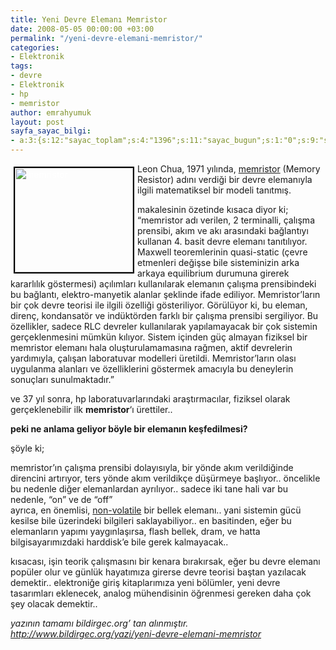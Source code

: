 ```yaml
---
title: Yeni Devre Elemanı Memristor
date: 2008-05-05 00:00:00 +03:00
permalink: "/yeni-devre-elemani-memristor/"
categories:
- Elektronik
tags:
- devre
- Elektronik
- hp
- memristor
author: emrahyumuk
layout: post
sayfa_sayac_bilgi:
- a:3:{s:12:"sayac_toplam";s:4:"1396";s:11:"sayac_bugun";s:1:"0";s:9:"son_okuma";s:10:"1364880898";}
---
```


<span style="color: #ffffff;"><img class="alignleft" style="border: 2px solid black; margin: 5px; float: left;" title="memristor" src="http://www.emrahyumuk.com/blog/wp-content/uploads/memristor.jpg" alt="memristor" width="189" height="167" /></span>Leon Chua, 1971 yılında, <a href="http://en.wikipedia.org/wiki/Memristor" target="_blank">memristor</a> (Memory Resistor) adını verdiği bir devre elemanıyla ilgili matematiksel bir modeli tanıtmış.

makalesinin özetinde kısaca diyor ki;  
&#8220;memristor adı verilen, 2 terminalli, çalışma prensibi, akım ve akı arasındaki bağlantıyı kullanan 4. basit devre elemanı tanıtılıyor. Maxwell teoremlerinin quasi-static (çevre etmenleri değişse bile sisteminizin arka arkaya equilibrium durumuna girerek kararlılık göstermesi) açılımları kullanılarak elemanın çalışma prensibindeki bu bağlantı, elektro-manyetik alanlar şeklinde ifade ediliyor. Memristor&#8217;ların bir çok devre teorisi ile ilgili özelliği gösteriliyor. <!--more-->Görülüyor ki, bu eleman, direnç, kondansatör ve indüktörden farklı bir çalışma prensibi sergiliyor. Bu özellikler, sadece RLC devreler kullanılarak yapılamayacak bir çok sistemin gerçeklenmesini mümkün kılıyor. Sistem içinden güç almayan fiziksel bir memristor elemanı hala oluşturulamamasına rağmen, aktif devrelerin yardımıyla, çalışan laboratuvar modelleri üretildi. Memristor&#8217;ların olası uygulanma alanları ve özelliklerini göstermek amacıyla bu deneylerin sonuçları sunulmaktadır.&#8221;

ve 37 yıl sonra, hp laboratuvarlarındaki araştırmacılar, fiziksel olarak gerçeklenebilir ilk **memristor**&#8216;ı ürettiler..

<p style="text-align: center;">
  <p>
    <strong>peki ne anlama geliyor böyle bir elemanın keşfedilmesi? </strong>
  </p>
  
  <p>
    <strong></strong>şöyle ki;
  </p>
  
  <p>
    memristor&#8217;ın çalışma prensibi dolayısıyla, bir yönde akım verildiğinde direncini artırıyor, ters yönde akım verildikçe düşürmeye başlıyor.. öncelikle bu nedenle diğer elemanlardan ayrılıyor.. sadece iki tane hali var bu nedenle, &#8220;on&#8221; ve de &#8220;off&#8221;<br /> ayrıca, en önemlisi, <a href="http://en.wikipedia.org/wiki/Non-volatile_memory" target="_blank">non-volatile</a> bir bellek elemanı.. yani sistemin gücü kesilse bile üzerindeki bilgileri saklayabiliyor.. en basitinden, eğer bu elemanların yapımı yaygınlaşırsa, flash bellek, dram, ve hatta bilgisayarımızdaki harddisk&#8217;e bile gerek kalmayacak..
  </p>
  
  <p>
    kısacası, işin teorik çalışmasını bir kenara bırakırsak, eğer bu devre elemanı popüler olur ve günlük hayatımıza girerse devre teorisi baştan yazılacak demektir.. elektroniğe giriş kitaplarımıza yeni bölümler, yeni devre tasarımları eklenecek, analog mühendisinin öğrenmesi gereken daha çok şey olacak demektir..
  </p>
  
  <address>
    yazının tamamı bildirgec.org&#8217; tan alınmıştır.
  </address>
  
  <address>
    <a href="http://www.bildirgec.org/yazi/yeni-devre-elemani-memristor" target="_blank">http://www.bildirgec.org/yazi/yeni-devre-elemani-memristor</a>
  </address>